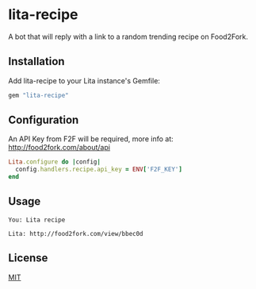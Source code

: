 # lita-recipe

A bot that will reply with a link to a random trending recipe on Food2Fork.

## Installation

Add lita-recipe to your Lita instance's Gemfile:

``` ruby
gem "lita-recipe"
```


## Configuration

An API Key from F2F will be required, more info at: http://food2fork.com/about/api

```ruby
Lita.configure do |config|
  config.handlers.recipe.api_key = ENV['F2F_KEY']
end
```

## Usage
```
You: Lita recipe

Lita: http://food2fork.com/view/bbec0d
```

## License

[MIT](http://opensource.org/licenses/MIT)
